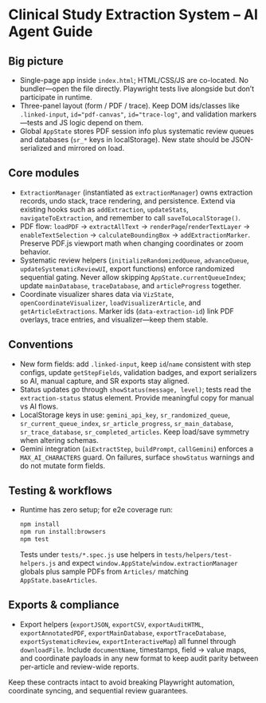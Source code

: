 # Clinical Study Extraction System – AI Agent Guide

## Big picture
- Single-page app inside `index.html`; HTML/CSS/JS are co-located. No bundler—open the file directly. Playwright tests live alongside but don’t participate in runtime.
- Three-panel layout (form / PDF / trace). Keep DOM ids/classes like `.linked-input`, `id="pdf-canvas"`, `id="trace-log"`, and validation markers—tests and JS logic depend on them.
- Global `AppState` stores PDF session info plus systematic review queues and databases (`sr_*` keys in localStorage). New state should be JSON-serialized and mirrored on load.

## Core modules
- `ExtractionManager` (instantiated as `extractionManager`) owns extraction records, undo stack, trace rendering, and persistence. Extend via existing hooks such as `addExtraction`, `updateStats`, `navigateToExtraction`, and remember to call `saveToLocalStorage()`.
- PDF flow: `loadPDF` → `extractAllText` → `renderPage`/`renderTextLayer` → `enableTextSelection` → `calculateBoundingBox` → `addExtractionMarker`. Preserve PDF.js viewport math when changing coordinates or zoom behavior.
- Systematic review helpers (`initializeRandomizedQueue`, `advanceQueue`, `updateSystematicReviewUI`, export functions) enforce randomized sequential gating. Never allow skipping `AppState.currentQueueIndex`; update `mainDatabase`, `traceDatabase`, and `articleProgress` together.
- Coordinate visualizer shares data via `VizState`, `openCoordinateVisualizer`, `loadVisualizerArticle`, and `getArticleExtractions`. Marker ids (`data-extraction-id`) link PDF overlays, trace entries, and visualizer—keep them stable.

## Conventions
- New form fields: add `.linked-input`, keep `id`/`name` consistent with step configs, update `getStepFields`, validation badges, and export serializers so AI, manual capture, and SR exports stay aligned.
- Status updates go through `showStatus(message, level)`; tests read the `extraction-status` status element. Provide meaningful copy for manual vs AI flows.
- LocalStorage keys in use: `gemini_api_key`, `sr_randomized_queue`, `sr_current_queue_index`, `sr_article_progress`, `sr_main_database`, `sr_trace_database`, `sr_completed_articles`. Keep load/save symmetry when altering schemas.
- Gemini integration (`aiExtractStep`, `buildPrompt`, `callGemini`) enforces a `MAX_AI_CHARACTERS` guard. On failures, surface `showStatus` warnings and do not mutate form fields.

## Testing & workflows
- Runtime has zero setup; for e2e coverage run:
  ```bash
  npm install
  npm run install:browsers
  npm test
  ```
  Tests under `tests/*.spec.js` use helpers in `tests/helpers/test-helpers.js` and expect `window.AppState`/`window.extractionManager` globals plus sample PDFs from `Articles/` matching `AppState.baseArticles`.

## Exports & compliance
- Export helpers (`exportJSON`, `exportCSV`, `exportAuditHTML`, `exportAnnotatedPDF`, `exportMainDatabase`, `exportTraceDatabase`, `exportSystematicReview`, `exportInteractiveMap`) all funnel through `downloadFile`. Include `documentName`, timestamps, field → value maps, and coordinate payloads in any new format to keep audit parity between per-article and review-wide reports.

Keep these contracts intact to avoid breaking Playwright automation, coordinate syncing, and sequential review guarantees.